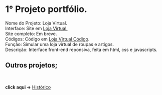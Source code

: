 # 1° Projeto portfólio.


Nome do Projeto: Loja Virtual.<br>
Interface: Site em  <a href='https://rodolfo-desenvolve.github.io/Loja_virtual/'>Loja Virtual.</a><br>
Site completo: Em breve.<br>
Códigos: Código em <a href='https://github.com/Rodolfo-desenvolve/Loja_virtual'>Loja Virtual Código</a>.<br>
Função: Simular uma loja virtual de roupas e artigos.<br>
Descrição: Interface front-end reponsiva, feita em html, css e javascripts.

<h2> Outros projetos;</h2>

<br>

 **click aqui ->** <a href='https://github.com/Rodolfo-desenvolve/python-desktop'>Histórico</a>
